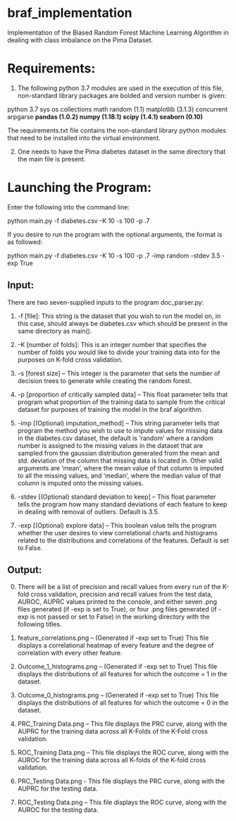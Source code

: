 # braf_implementation
Implementation of the Biased Random Forest Machine Learning Algorithm in dealing with class imbalance on the Pima Dataset.

# Requirements:
1. The following python 3.7 modules are used in the execution of this file, non-standard library packages are bolded and version number is given:

python 3.7
sys
os
collections
math
random (1.1)
matplotlib (3.1.3)
concurrent 
arpgarse
__pandas (1.0.2)
numpy (1.18.1)
scipy (1.4.1)
seaborn (0.10)__

The requirements.txt file contains the non-standard library python modules that need to be installed into the virtual environment.

2. One needs to have the Pima diabetes dataset in the same directory that the main file is present.


# Launching the Program:

Enter the following into the command line:

python main.py -f diabetes.csv -K 10 -s 100 -p .7

If you desire to run the program with the optional arguments, the format is as followed:

python main.py -f diabetes.csv -K 10 -s 100 -p .7 -imp random -stdev 3.5 -exp True

## Input: 
There are two seven-supplied inputs to the program doc_parser.py:
1.	-f [file]: This string is the dataset that you wish to run the model on, in this case, should always be diabetes.csv which should be present in the same directory as main().

2.	-K [number of folds]: This is an integer number that specifies the number of folds you would like to divide your training data into for the purposes on K-fold cross validation.
3.	-s [forest size] – This integer is the parameter that sets the number of decision trees to generate while creating the random forest.

4.	-p [proportion of critically sampled data] – This float parameter tells that program what proportion of the training data to sample from the critical dataset for purposes of training the model in the braf algorithm.

5.	-imp [(Optional) imputation_method] – This string parameter tells that program the method you wish to use to impute values for missing data in the diabetes.csv dataset, the default is ‘random’ where a random number is assigned to the missing values in the dataset that are sampled from the gaussian distribution generated from the mean and std. deviation of the column that missing data is located in. Other valid arguments are ‘mean’, where the mean value of that column is imputed to all the missing values, and ‘median’, where the median value of that column is imputed onto the missing values.

6.	-stdev [(Optional) standard deviation to keep] – This float parameter tells the program how many standard deviations of each feature to keep in dealing with removal of outliers. Default is 3.5. 

7.	-exp [(Optional) explore data] – This boolean value tells the program whether the user desires to view correlational charts and histograms related to the distributions and correlations of the features. Default is set to False.

## Output:
0.  There will be a list of precision and recall values from every run of the K-fold cross validation, precision and recall values from the test data, AUROC, AUPRC values printed to the console, and either seven .png files generated (if -exp is set to True), or four .png files generated (if -exp is not passed or set to False) in the working directory with the following titles.
1.	feature_correlations.png – (Generated if -exp set to True) This file displays a correlational heatmap of every feature and the degree of correlation with every other feature.

2.	Outcome_1_histograms.png – (Generated if -exp set to True) This file displays the distributions of all features for which the outcome = 1 in the dataset.

3.	Outcome_0_histograms.png – (Generated if -exp set to True) This file displays the distributions of all features for which the outcome = 0 in the dataset.

4.	PRC_Training Data.png – This file displays the PRC curve, along with the AUPRC for the training data across all K-Folds of the K-Fold cross validation.

5.	ROC_Training Data.png – This file displays the ROC curve, along with the AUROC for the training data across all K-folds of the K-fold cross validation.

6.	PRC_Testing Data.png - This file displays the PRC curve, along with the AUPRC for the testing data.

7.	ROC_Testing Data.png – This file displays the ROC curve, along with the AUROC for the testing data.

